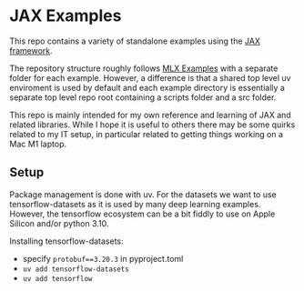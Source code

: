 # JAX Examples

This repo contains a variety of standalone examples using the [JAX
framework](https://github.com/jax-ml/jax).  

The repository structure roughly follows [MLX Examples](https://github.com/ml-explore/mlx-examples)
with a separate folder for each example.  However, a difference is that a shared top level
uv enviroment is used by default and each example directory is essentially a separate
top level repo root containing a scripts folder and a src folder.

This repo is mainly intended for my own reference and learning of JAX and related 
libraries.  While I hope it is useful to others there may be some quirks related to my 
IT setup, in particular related to getting things working on a Mac M1 laptop.


## Setup
Package management is done with uv.  For the datasets we want to use tensorflow-datasets 
as it is used by many deep learning examples.  However, the tensorflow ecosystem can be 
a bit fiddly to use on Apple Silicon and/or python 3.10. 

Installing tensorflow-datasets:
* specify `protobuf==3.20.3` in pyproject.toml 
* `uv add tensorflow-datasets` 
* `uv add tensorflow`
